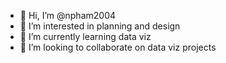 - 👋 Hi, I’m @npham2004
- 👀 I’m interested in planning and design
- 🌱 I’m currently learning data viz
- 💞️ I’m looking to collaborate on data viz projects

<!---
npham2004/npham2004 is a ✨ special ✨ repository because its `README.md` (this file) appears on your GitHub profile.
You can click the Preview link to take a look at your changes.
--->
